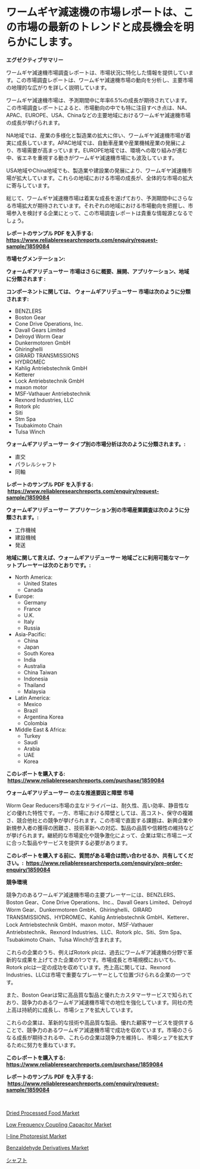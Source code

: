 <p><h1>ワームギヤ減速機の市場レポートは、この市場の最新のトレンドと成長機会を明らかにします。</h1></p><p><strong>エグゼクティブサマリー</strong></p>
<p><p>ワームギヤ減速機市場調査レポートは、市場状況に特化した情報を提供しています。この市場調査レポートは、ワームギヤ減速機市場の動向を分析し、主要市場の地理的な広がりを詳しく説明しています。</p><p>ワームギヤ減速機市場は、予測期間中に年率6.5%の成長が期待されています。この市場調査レポートによると、市場動向の中でも特に注目すべき点は、NA、APAC、EUROPE、USA、Chinaなどの主要地域におけるワームギヤ減速機市場の成長が挙げられます。</p><p>NA地域では、産業の多様化と製造業の拡大に伴い、ワームギヤ減速機市場が着実に成長しています。APAC地域では、自動車産業や産業機械産業の発展により、市場需要が高まっています。EUROPE地域では、環境への取り組みが進む中、省エネを重視する動きがワームギヤ減速機市場にも波及しています。</p><p>USA地域やChina地域でも、製造業や建設業の発展により、ワームギヤ減速機市場が拡大しています。これらの地域における市場の成長が、全体的な市場の拡大に寄与しています。</p><p>総じて、ワームギヤ減速機市場は着実な成長を遂げており、予測期間中にさらなる市場拡大が期待されています。それぞれの地域における市場動向を把握し、市場参入を検討する企業にとって、この市場調査レポートは貴重な情報源となるでしょう。</p></p>
<p><strong>レポートのサンプル PDF を入手する: <a href="https://www.reliableresearchreports.com/enquiry/request-sample/1859084">https://www.reliableresearchreports.com/enquiry/request-sample/1859084</a></strong></p>
<p><strong>市場セグメンテーション:</strong></p>
<p><strong> ウォームギアリデューサー 市場はさらに概要、展開、アプリケーション、地域に分類されます :</strong></p>
<p><strong>コンポーネントに関しては、 ウォームギアリデューサー 市場は次のように分類されます: &nbsp;</strong></p>
<p><ul><li>BENZLERS</li><li>Boston Gear</li><li>Cone Drive Operations, Inc.</li><li>Davall Gears Limited</li><li>Delroyd Worm Gear</li><li>Dunkermotoren GmbH</li><li>Ghiringhelli</li><li>GIRARD TRANSMISSIONS</li><li>HYDROMEC</li><li>Kahlig Antriebstechnik GmbH</li><li>Ketterer</li><li>Lock Antriebstechnik GmbH</li><li>maxon motor</li><li>MSF-Vathauer Antriebstechnik</li><li>Rexnord Industries, LLC</li><li>Rotork plc</li><li>Siti</li><li>Stm Spa</li><li>Tsubakimoto Chain</li><li>Tulsa Winch</li></ul></p>
<p><strong> ウォームギアリデューサー タイプ別の市場分析は次のように分類されます。:</strong></p>
<p><ul><li>直交</li><li>パラレルシャフト</li><li>同軸</li></ul></p>
<p><strong>レポートのサンプル PDF を入手する: &nbsp;<a href="https://www.reliableresearchreports.com/enquiry/request-sample/1859084">https://www.reliableresearchreports.com/enquiry/request-sample/1859084</a></strong></p>
<p><strong> ウォームギアリデューサー アプリケーション別の市場産業調査は次のように分類されます。:</strong></p>
<p><ul><li>工作機械</li><li>建設機械</li><li>発送</li></ul></p>
<p><strong>地域に関して言えば、ウォームギアリデューサー 地域ごとに利用可能なマーケットプレーヤーは次のとおりです。:</strong></p>
<p><ul>
    <li>
        North America:
        <ul>
            <li>United States</li>
            <li>Canada</li>
        </ul>
    </li>
    <li>
        Europe:
        <ul>
            <li>Germany</li>
            <li>France</li>
            <li>U.K.</li>
            <li>Italy</li>
            <li>Russia</li>
        </ul>
    </li>
    <li>
        Asia-Pacific:
        <ul>
            <li>China</li>
            <li>Japan</li>
            <li>South Korea</li>
            <li>India</li>
            <li>Australia</li>
            <li>China Taiwan</li>
            <li>Indonesia</li>
            <li>Thailand</li>
            <li>Malaysia</li>
        </ul>
    </li>
    <li>
        Latin America:
        <ul>
            <li>Mexico</li>
            <li>Brazil</li>
            <li>Argentina Korea</li>
            <li>Colombia</li>
        </ul>
    </li>
    <li>
        Middle East & Africa:
        <ul>
            <li>Turkey</li>
            <li>Saudi</li>
            <li>Arabia</li>
            <li>UAE</li>
            <li>Korea</li>
        </ul>
    </li>
    </ul></p>
<p><strong>このレポートを購入する: &nbsp;<a href="https://www.reliableresearchreports.com/purchase/1859084">https://www.reliableresearchreports.com/purchase/1859084</a></strong></p>
<p><strong>ウォームギアリデューサー の主な推進要因と障壁 市場</strong></p>
<p><p>Worm Gear Reducers市場の主なドライバーは、耐久性、高い効率、静音性などの優れた特性です。一方、市場における障壁としては、高コスト、保守の複雑さ、競合他社との競争が挙げられます。この市場で直面する課題は、新興企業や新規参入者の獲得の困難さ、技術革新への対応、製品の品質や信頼性の維持などが挙げられます。継続的な市場変化や競争激化によって、企業は常に市場ニーズに合った製品やサービスを提供する必要があります。</p></p>
<p><strong>このレポートを購入する前に、質問がある場合は問い合わせるか、共有してください。:&nbsp; <a href="https://www.reliableresearchreports.com/enquiry/pre-order-enquiry/1859084">https://www.reliableresearchreports.com/enquiry/pre-order-enquiry/1859084</a></strong></p>
<p><strong>競争環境</strong></p>
<p><p>競争力のあるワームギア減速機市場の主要プレーヤーには、BENZLERS、Boston Gear、Cone Drive Operations、Inc.、Davall Gears Limited、Delroyd Worm Gear、Dunkermotoren GmbH、Ghiringhelli、GIRARD TRANSMISSIONS、HYDROMEC、Kahlig Antriebstechnik GmbH、Ketterer、Lock Antriebstechnik GmbH、maxon motor、MSF-Vathauer Antriebstechnik、Rexnord Industries、LLC、Rotork plc、Siti、Stm Spa、Tsubakimoto Chain、Tulsa Winchが含まれます。</p><p>これらの企業のうち、例えばRotork plcは、過去にワームギア減速機の分野で革新的な成果を上げてきた企業の1つです。市場成長と市場規模においても、Rotork plcは一定の成功を収めています。売上高に関しては、Rexnord Industries、LLCは市場で重要なプレーヤーとして位置づけられる企業の一つです。</p><p>また、Boston Gearは常に高品質な製品と優れたカスタマーサービスで知られており、競争力のあるワームギア減速機市場での地位を強化しています。同社の売上高は持続的に成長し、市場シェアを拡大しています。</p><p>これらの企業は、革新的な技術や高品質な製品、優れた顧客サービスを提供することで、競争力のあるワームギア減速機市場で成功を収めています。市場のさらなる成長が期待される中、これらの企業は競争力を維持し、市場シェアを拡大するために努力を重ねています。</p></p>
<p><strong>このレポートを購入する: &nbsp; <a href="https://www.reliableresearchreports.com/purchase/1859084">https://www.reliableresearchreports.com/purchase/1859084</a></strong></p>
<p><strong>レポートのサンプル PDF を入手する: &nbsp;<a href="https://www.reliableresearchreports.com/enquiry/request-sample/1859084">https://www.reliableresearchreports.com/enquiry/request-sample/1859084</a></strong><strong></strong></p>
<p>&nbsp;</p>
<p><p><a href="https://view.publitas.com/reportprime-1/dried-processed-food-market-size-growth-outlook-from-2024-to-2031-projecting-at-markets-trends-analysis-by-application-regional-outlook-and-revenue/">Dried Processed Food Market</a></p><p><a href="https://issuu.com/reportprime-2/docs/low-frequency-coupling-capacitor-market-size-2030.">Low Frequency Coupling Capacitor Market</a></p><p><a href="https://issuu.com/reportprime-2/docs/i-line-photoresist-market-size-2030.pptx">I-line Photoresist Market</a></p><p><a href="https://github.com/RickHolmes3/Market-Research-Report-List-3/blob/main/benzaldehyde-derivatives-market.md">Benzaldehyde Derivatives Market</a></p><p><a href="https://github.com/zekaoe592392/Market-Research-Report-List-1/blob/main/9647340192131.md">シャフト</a></p></p>